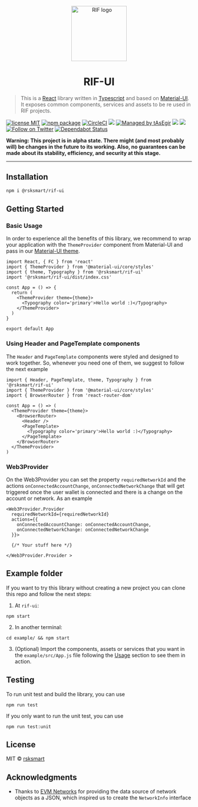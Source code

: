 <p align="center">
  <a href="https://rifos.org/" rel="noopener" target="_blank"><img width="150" src="https://www.rifos.org/assets/img/logo.svg" alt="RIF logo"></a></p>
</p>

<h1 align="center">RIF-UI</h1>

> This is a [React](https://reactjs.org/) library written in [Typescript](https://www.typescriptlang.org/) and based on [Material-UI](https://material-ui.com/). It exposes common components, services and assets to be re used in RIF projects.

[![license MIT](https://img.shields.io/badge/license-MIT-blue.svg)](https://github.com/rsksmart/rsk-contract-verifier/blob/master/LICENSE)
[![npm package](https://img.shields.io/npm/v/@rsksmart/rif-ui/latest.svg)](https://www.npmjs.com/package/@rsksmart/rif-ui)
[![CircleCI](https://img.shields.io/circleci/project/github/rsksmart/rif-ui/master.svg)](https://circleci.com/gh/rsksmart/rif-ui/tree/master)
[![](https://img.shields.io/badge/made%20by-IOVLabs-blue.svg?style=flat-rounded)](http://iovlabs.org)
[![Managed by tAsEgir](https://img.shields.io/badge/%20managed%20by-tasegir-brightgreen?style=flat-rounded)](https://github.com/auhau/tasegir)
![](https://img.shields.io/badge/npm-%3E%3D6.0.0-orange.svg?style=flat-rounded)
![](https://img.shields.io/badge/Node.js-%3E%3D10.0.0-orange.svg?style=flat-rounded)
[![Follow on Twitter](https://img.shields.io/twitter/follow/rif_os.svg?label=follow+RIF)](https://twitter.com/rif_os)
[![Dependabot Status](https://api.dependabot.com/badges/status?host=github&repo=rsksmart/rif-ui)](https://dependabot.com)

**Warning: This project is in alpha state. There might (and most probably will) be changes in the future to its working. Also, no guarantees can be made about its stability, efficiency, and security at this stage.**

---

## Installation

```bash
npm i @rsksmart/rif-ui
```

## Getting Started

### Basic Usage

In order to experience all the benefits of this library, we recommend to wrap your application with the `ThemeProvider` component from Material-UI and pass in our [Material-UI theme](https://material-ui.com/es/customization/theming/).

```tsx
import React, { FC } from 'react'
import { ThemeProvider } from '@material-ui/core/styles'
import { theme, Typography } from '@rsksmart/rif-ui'
import '@rsksmart/rif-ui/dist/index.css'

const App = () => {
  return (
    <ThemeProvider theme={theme}>
      <Typography color='primary'>Hello world :)</Typography>
    </ThemeProvider>
  )
}

export default App
```

### Using Header and PageTemplate components

The `Header` and `PageTemplate` components were styled and designed to work together. So, whenever you need one of them, we suggest to follow the next example

```tsx
import { Header, PageTemplate, theme, Typography } from '@rsksmart/rif-ui'
import { ThemeProvider } from '@material-ui/core/styles'
import { BrowserRouter } from 'react-router-dom'

const App = () => (
  <ThemeProvider theme={theme}>
    <BrowserRouter>
      <Header />
      <PageTemplate>
        <Typography color='primary'>Hello world :)</Typography>
      </PageTemplate>
    </BrowserRouter>
  </ThemeProvider>
)
```

### Web3Provider
On the Web3Provider you can set the property `requiredNetworkId` and the actions `onConnectedAccountChange`, `onConnectedNetworkChange` that will get triggered once the user wallet is connected and there is a change on the account or network.
As an example

```
<Web3Provider.Provider 
  requiredNetworkId={requiredNetworkId}
  actions={{
    onConnectedAccountChange: onConnectedAccountChange,
    onConnectedNetworkChange: onConnectedNetworkChange
  }}>

  {/* Your stuff here */}
  
</Web3Provider.Provider >
```

## Example folder

If you want to try this library without creating a new project you can clone this repo and follow the next steps:

1. At `rif-ui`:

```
npm start
```

2. In another terminal:

```
cd example/ && npm start
```

3. (Optional) Import the components, assets or services that you want in the `example/src/App.js` file following the [Usage](#usage) section to see them in action.

## Testing

To run unit test and build the library, you can use
```
npm run test
```

If you only want to run the unit test, you can use
```
npm run test:unit
```

## License

MIT © [rsksmart](https://github.com/rsksmart)

## Acknowledgments
 - Thanks to [EVM Networks](https://github.com/ethereum-lists/chains) for providing the data source of network objects as a JSON, which inspired us to create the `NetworkInfo` interface
